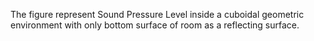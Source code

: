 The figure represent Sound Pressure Level inside a cuboidal geometric environment with only bottom surface of room as a reflecting surface.
